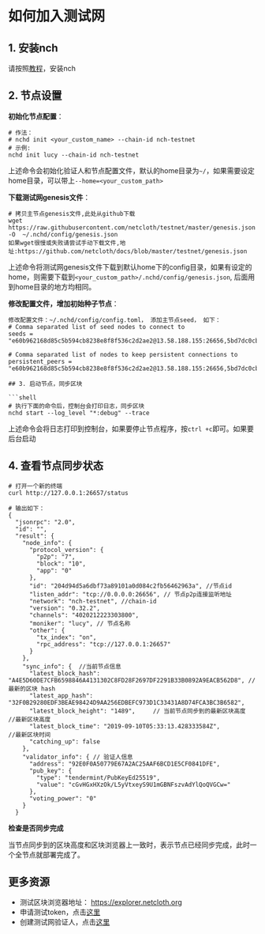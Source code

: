 # 如何加入测试网

## 1. 安装nch

请按照[教程](../software/how-to-install.md)，安装nch

## 2. 节点设置

**初始化节点配置**：

```shell
# 作法：
# nchd init <your_custom_name> --chain-id nch-testnet
# 示例:
nchd init lucy --chain-id nch-testnet
```

上述命令会初始化验证人和节点配置文件，默认的home目录为```~/```，如果需要设定home目录，可以带上```--home=<your_custom_path>```

**下载测试网genesis文件**：

```shell
# 拷贝主节点genesis文件,此处从github下载
wget https://raw.githubusercontent.com/netcloth/testnet/master/genesis.json -O  ~/.nchd/config/genesis.json
如果wget很慢或失败请尝试手动下载文件,地址:https://github.com/netcloth/docs/blob/master/testnet/genesis.json
```

上述命令将测试网genesis文件下载到默认home下的config目录，如果有设定的home，则需要下载到```<your_custom_path>/.nchd/config/genesis.json```,  后面用到home目录的地方均相同。


**修改配置文件，增加初始种子节点**：

```
修改配置文件：~/.nchd/config/config.toml， 添加主节点seed， 如下：
# Comma separated list of seed nodes to connect to
seeds = "e60b962168d85c5b594cb8238e8f8f536c2d2ae2@13.58.188.155:26656,5bd7dc0cb3872e9e7371e7609342875d547e0195@13.124.101.63:26656,d172e23ea6bd1ecb77f058796689110c8387fe5a@18.191.12.61:26656"

# Comma separated list of nodes to keep persistent connections to
persistent_peers = "e60b962168d85c5b594cb8238e8f8f536c2d2ae2@13.58.188.155:26656,5bd7dc0cb3872e9e7371e7609342875d547e0195@13.124.101.63:26656,d172e23ea6bd1ecb77f058796689110c8387fe5a@18.191.12.61:26656"```

## 3. 启动节点，同步区块

```shell
# 执行下面的命令后，控制台会打印日志，同步区块
nchd start --log_level "*:debug" --trace
```

上述命令会将日志打印到控制台，如果要停止节点程序，按```ctrl +c```即可。如果要后台启动

## 4. 查看节点同步状态

```shell
# 打开一个新的终端
curl http://127.0.0.1:26657/status

# 输出如下：
{
  "jsonrpc": "2.0",
  "id": "",
  "result": {
    "node_info": {
      "protocol_version": {
        "p2p": "7",
        "block": "10",
        "app": "0"
      },
      "id": "204d94d5a6dbf73a89101a0d084c2fb56462963a", //节点id
      "listen_addr": "tcp://0.0.0.0:26656", // 节点p2p连接监听地址
      "network": "nch-testnet", //chain-id
      "version": "0.32.2",
      "channels": "4020212223303800",
      "moniker": "lucy", // 节点名称
      "other": {
        "tx_index": "on",
        "rpc_address": "tcp://127.0.0.1:26657"
      }
    },
    "sync_info": {  //当前节点信息
      "latest_block_hash": "A4E5D60DE7CFB6598846A4131302C8FD28F2697DF2291B33B0892A9EACB562D8", // 最新的区块 hash
      "latest_app_hash": "32F0B29280EDF3BEAE98424D9AA256EDBEFC973D1C33431A8D74FCA3BC3B6582",
      "latest_block_height": "1489",     // 当前节点同步到的最新区块高度                                                      //最新区块高度
      "latest_block_time": "2019-09-10T05:33:13.428333584Z",                                  //最新区块时间 
      "catching_up": false
    },
    "validator_info": { // 验证人信息
      "address": "92E0F0A50779E67A2AC25AAF6BCD1E5CF0841DFE",
      "pub_key": {
        "type": "tendermint/PubKeyEd25519",
        "value": "cGvHGxHXzOk/L5yVtxeyS9U1mGBNFszvAdYlQoQVGCw="
      },
      "voting_power": "0"
    }
  }
```

**检查是否同步完成**

当节点同步到的区块高度和区块浏览器上一致时，表示节点已经同步完成，此时一个全节点就部署完成了。

## 更多资源

* 测试区块浏览器地址： <https://explorer.netcloth.org>
* 申请测试token，点击[这里](testcoin.md)
* 创建测试网验证人，点击[这里](./how-to-become-validator.md)
